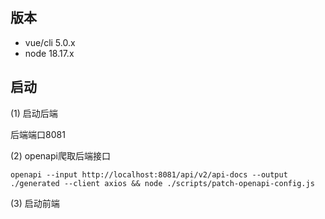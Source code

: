 ## 版本

- vue/cli 5.0.x
- node 18.17.x

## 启动

(1) 启动后端

后端端口8081

(2) openapi爬取后端接口

```shell
openapi --input http://localhost:8081/api/v2/api-docs --output ./generated --client axios && node ./scripts/patch-openapi-config.js
```

(3) 启动前端

